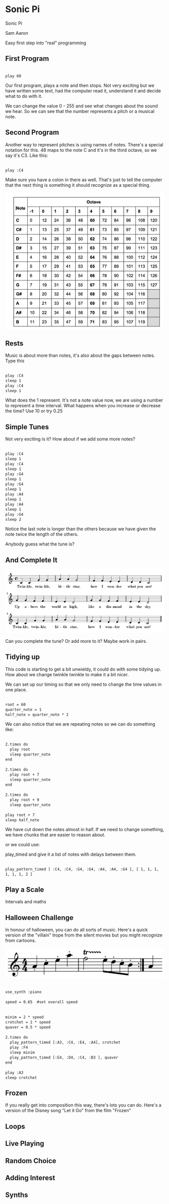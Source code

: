 # Sonic Pi

Sonic Pi

Sam Aaron

Easy first step into "real" programming

## First Program

~~~

play 60

~~~

Our first program, plays a note and then stops. Not very exciting but we have written some text, had the computer read it, understand it and decide what to do with it.

We can change the value 0 - 255 and see what changes about the sound we hear. So we can see that the number represents a pitch or a musical note.


## Second Program

Another way to represent pitches is using names of notes. There's a special notation for this. 48 maps to the note C and it's in the third octave, so we say it's C3. Like this:

~~~

play :C4

~~~

Make sure you have a colon in there as well. That's just to tell the computer that the next thing is something it should recognize as a special thing.

![map](midi-mapping.jpg)


## Rests

Music is about more than notes, it's also about the gaps between notes. Type this

~~~

play :C4
sleep 1
play :C4
sleep 1

~~~

What does the 1 represent. It's not a note value now, we are using a number to represent a time interval. What happens when you increase or decrease the time? Use 10 or try 0.25


## Simple Tunes

Not very exciting is it? How about if we add some more notes?

~~~

play :C4
sleep 1
play :C4
sleep 1
play :G4
sleep 1
play :G4
sleep 1
play :A4
sleep 1
play :A4
sleep 1
play :G4
sleep 2

~~~

Notice the last note is longer than the others because we have given the note twice the length of the others.

Anybody guess what the tune is?


## And Complete It

![twinkle](twinkle-twinkle-little-star.png)

Can you complete the tune? Or add more to it? Maybe work in pairs.


## Tidying up

This code is starting to get a bit unwieldy, it could do with some tidying up. How about we change twinkle twinkle to make it a bit nicer.

We can set up our timing so that we only need to change the time values in one place.

~~~

root = 60
quarter_note = 1
half_note = quarter_note * 2

~~~

We can also notice that we are repeating notes so we can do something like:

~~~

2.times do
  play root
  sleep quarter_note
end

2.times do
  play root + 7
  sleep quarter_note
end

2.times do
  play root + 9
  sleep quarter_note

play root + 7
sleep half_note

~~~

We have cut down the notes almost in half. If we need to change something, we have chunks that are easier to reason about.

or we could use:

play_timed and give it a list of notes with delays between them.

~~~

play_pattern_timed [ :C4, :C4, :G4, :G4, :A4, :A4, :G4 ], [ 1, 1, 1, 1, 1, 1, 2 ]

~~~

## Play a Scale

Intervals and maths


## Halloween Challenge

In honour of halloween, you can do all sorts of music. Here's a quick version of the "villain" trope from the silent movies but you might recognize from cartoons.

![villain](mysterioso-pizzicato.png)

~~~

use_synth :piano

speed = 0.65  #set overall speed


minim = 2 * speed
crotchet = 1 * speed
quaver = 0.5 * speed

2.times do
  play_pattern_timed [:A3, :C4, :E4, :A4], crotchet
  play :F4
  sleep minim
  play_pattern_timed [:E4, :D4, :C4, :B3 ], quaver
end

play :A3
sleep crotchet

~~~

## Frozen

If you really get into composition this way, there's lots you can do. Here's a version of the Disney song "Let it Go" from the film "Frozen"



## Loops


## Live Playing

## Random Choice

## Adding Interest

## Synths
